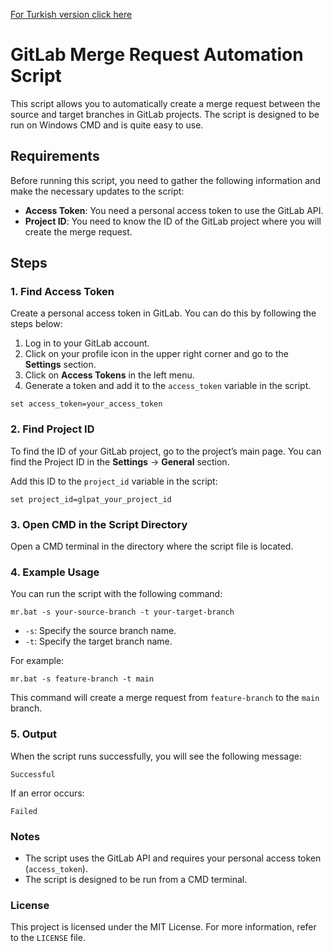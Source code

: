 [For Turkish version click here](README.tr.md)

# GitLab Merge Request Automation Script

This script allows you to automatically create a merge request between the source and target branches in GitLab projects. The script is designed to be run on Windows CMD and is quite easy to use.

## Requirements

Before running this script, you need to gather the following information and make the necessary updates to the script:

- **Access Token**: You need a personal access token to use the GitLab API.
- **Project ID**: You need to know the ID of the GitLab project where you will create the merge request.

## Steps

### 1. Find Access Token
Create a personal access token in GitLab. You can do this by following the steps below:

1. Log in to your GitLab account.
2. Click on your profile icon in the upper right corner and go to the **Settings** section.
3. Click on **Access Tokens** in the left menu.
4. Generate a token and add it to the `access_token` variable in the script.

```batch
set access_token=your_access_token
```

### 2. Find Project ID
To find the ID of your GitLab project, go to the project’s main page. You can find the Project ID in the **Settings** -> **General** section.

Add this ID to the `project_id` variable in the script:
```batch
set project_id=glpat_your_project_id
```

### 3. Open CMD in the Script Directory
Open a CMD terminal in the directory where the script file is located.

### 4. Example Usage
You can run the script with the following command:
```batch
mr.bat -s your-source-branch -t your-target-branch
```

- `-s`: Specify the source branch name.
- `-t`: Specify the target branch name.

For example:
```batch
mr.bat -s feature-branch -t main
```
This command will create a merge request from `feature-branch` to the `main` branch.

### 5. Output
When the script runs successfully, you will see the following message:
```
Successful
```

If an error occurs:
```
Failed
```

### Notes
- The script uses the GitLab API and requires your personal access token (`access_token`).
- The script is designed to be run from a CMD terminal.

### License
This project is licensed under the MIT License. For more information, refer to the `LICENSE` file.
